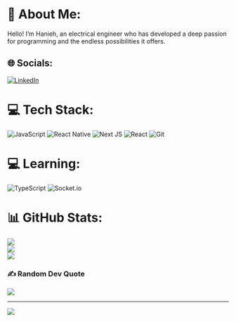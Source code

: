 # 💫 About Me:
Hello! I’m Hanieh, an electrical engineer who has developed a deep passion for programming and the endless possibilities it offers.
## 🌐 Socials:
[![LinkedIn](https://img.shields.io/badge/LinkedIn-%230077B5.svg?logo=linkedin&logoColor=white)](https://linkedin.com/in/haniehasannejad) 
# 💻 Tech Stack:
![JavaScript](https://img.shields.io/badge/javascript-%23323330.svg?style=flat&logo=javascript&logoColor=%23F7DF1E) ![React Native](https://img.shields.io/badge/react_native-%2320232a.svg?style=flat&logo=react&logoColor=%2361DAFB) ![Next JS](https://img.shields.io/badge/Next-black?style=flat&logo=next.js&logoColor=white) ![React](https://img.shields.io/badge/react-%2320232a.svg?style=flat&logo=react&logoColor=%2361DAFB) ![Git](https://img.shields.io/badge/git-%23F05033.svg?style=flat&logo=git&logoColor=white) 
# 💻 Learning:
 ![TypeScript](https://img.shields.io/badge/typescript-%2320232a.svg?style=flat&logo=react&logoColor=%2361DAFB)  ![Socket.io](https://img.shields.io/badge/Socket.io-black?style=flat&logo=socket.io&logoColor=white)

# 📊 GitHub Stats:

![](https://github-readme-stats.vercel.app/api/top-langs/?username=hanie-hhh&theme=cobalt&hide_border=true&include_all_commits=false&count_private=false&layout=compact)<br/>
![](https://github-readme-streak-stats.herokuapp.com/?user=hanie-hhh&theme=cobalt&hide_border=true)<br/>
![](https://github-readme-stats.vercel.app/api?username=hanie-hhh&theme=cobalt&hide_border=true&include_all_commits=false&count_private=false)


### ✍️ Random Dev Quote
![](https://quotes-github-readme.vercel.app/api?type=horizontal&theme=radical)

---
[![](https://visitcount.itsvg.in/api?id=hanie-hhh&icon=0&color=0)](https://visitcount.itsvg.in)

<!-- Proudly created with GPRM ( https://gprm.itsvg.in ) -->
